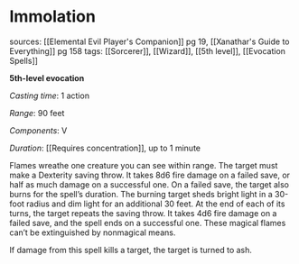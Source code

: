 # Immolation
sources: [[Elemental Evil Player's Companion]] pg 19, [[Xanathar's Guide to Everything]] pg 158
tags: [[Sorcerer]], [[Wizard]], [[5th level]], [[Evocation Spells]]

**5th-level evocation**

*Casting time*: 1 action

*Range*: 90 feet

*Components*: V

*Duration*: [[Requires concentration]], up to 1 minute

Flames wreathe one creature you can see within range. The target must make a Dexterity saving throw. It takes 8d6 fire damage on a failed save, or half as much damage on a successful one. On a failed save, the target also burns for the spell’s duration. The burning target sheds bright light in a 30-foot radius and dim light for an additional 30 feet. At the end of each of its turns, the target repeats the saving throw. It takes 4d6 fire damage on a failed save, and the spell ends on a successful one. These magical flames can’t be extinguished by nonmagical means.

If damage from this spell kills a target, the target is turned to ash.
